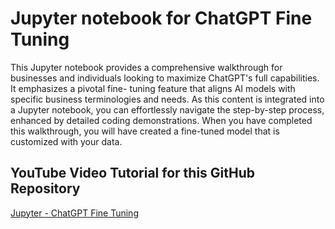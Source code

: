 # Jupyter notebook for ChatGPT Fine Tuning

This Jupyter notebook provides a comprehensive walkthrough for businesses and
individuals looking to maximize ChatGPT's full capabilities. It emphasizes a pivotal fine-
tuning feature that aligns AI models with specific business terminologies and needs. As
this content is integrated into a Jupyter notebook, you can effortlessly navigate the
step-by-step process, enhanced by detailed coding demonstrations. When you have
completed this walkthrough, you will have created a fine-tuned model that is customized
with your data.

## YouTube Video Tutorial for this GitHub Repository
[Jupyter - ChatGPT Fine Tuning](https://youtu.be/RoeaASRj8SQ)